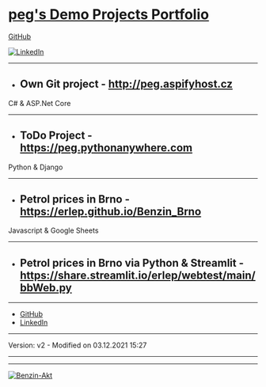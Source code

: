 # [peg's Demo Projects Portfolio](https://github.com/erlep/Portfolio)
[GitHub]( https://GitHub.com/ErleP)


[![LinkedIn](http://lnnk.in/@pe)](https://www.google.com/imgres?imgurl=https%3A%2F%2Fupload.wikimedia.org%2Fwikipedia%2Fcommons%2Fthumb%2Fc%2Fca%2FLinkedIn_logo_initials.png%2F768px-LinkedIn_logo_initials.png&imgrefurl=https%3A%2F%2Fcommons.wikimedia.org%2Fwiki%2FFile%3ALinkedIn_logo_initials.png&tbnid=eZhkN9NwNWP6vM&vet=12ahUKEwiy59r66sf0AhUTcxQKHbK6AoUQMygAegUIARDXAQ..i&docid=YvoKnije3nifwM&w=768&h=768&itg=1&q=linkedin&hl=en&ved=2ahUKEwiy59r66sf0AhUTcxQKHbK6AoUQMygAegUIARDXAQ)

---


- ## Own Git project - <http://peg.aspifyhost.cz>
C# & ASP.Net Core

---

- ## ToDo Project -  <https://peg.pythonanywhere.com>
Python & Django

---


- ## Petrol prices in Brno - <https://erlep.github.io/Benzin_Brno>
Javascript & Google Sheets

---


- ## Petrol prices in Brno via Python & Streamlit - <https://share.streamlit.io/erlep/webtest/main/bbWeb.py>

---
- [GitHub]( https://GitHub.com/ErleP)
- [LinkedIn]( http://lnnk.in/@pe)

---

Version:  v2 - Modified on 03.12.2021 15:27


---

---

[![Benzin-Akt](https://docs.google.com/spreadsheets/d/e/2PACX-1vStPblBtmg4O4ddc6pOF9edeu-IzfsjxmynNpqzs3me9czw5K1aIIBw4HW9Cni9vM7Kse8QQTh0GG8a/pubchart?oid=678203108&format=image)](https://docs.google.com/spreadsheets/d/e/2PACX-1vStPblBtmg4O4ddc6pOF9edeu-IzfsjxmynNpqzs3me9czw5K1aIIBw4HW9Cni9vM7Kse8QQTh0GG8a/pubchart?oid=678203108&format=interactive)